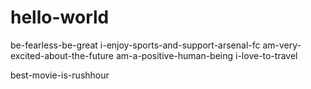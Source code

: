 # hello-world
be-fearless-be-great
i-enjoy-sports-and-support-arsenal-fc
am-very-excited-about-the-future
am-a-positive-human-being
i-love-to-travel

best-movie-is-rushhour
